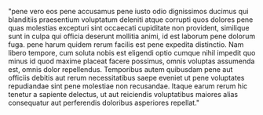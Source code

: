 "pene vero eos pene accusamus pene iusto odio dignissimos ducimus qui blanditiis praesentium voluptatum deleniti atque corrupti
quos dolores pene quas molestias excepturi sint occaecati cupiditate non provident, similique sunt in culpa qui officia deserunt
mollitia animi, id est laborum pene dolorum fuga. pene harum quidem rerum facilis est pene expedita distinctio. Nam libero tempore, cum soluta nobis est eligendi optio cumque nihil impedit quo minus id quod maxime placeat facere possimus, omnis voluptas assumenda
est, omnis dolor repellendus. Temporibus autem quibusdam pene aut officiis debitis aut rerum necessitatibus saepe eveniet ut pene voluptates repudiandae sint pene molestiae non recusandae. Itaque earum rerum hic tenetur a sapiente delectus, ut aut
reiciendis voluptatibus maiores alias consequatur aut perferendis doloribus asperiores repellat."
